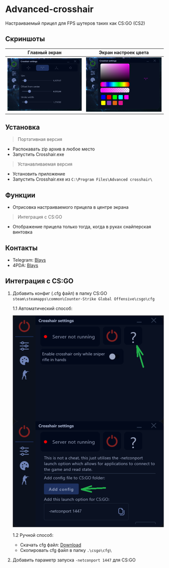 # Advanced-crosshair
Настраиваемый прицел для FPS шутеров таких как CS:GO (CS2)

## Скриншоты
|                                                           Главный экран                                                            |                                                        Экран настроек цвета                                                        |
|:----------------------------------------------------------------------------------------------------------------------------------:|:----------------------------------------------------------------------------------------------------------------------------------:|
| <img src="https://github.com/B1ays/Advanced-crosshair/blob/c17b7b7739372a6ba5cae03d65b2f43dbc7899d2/Screenshots/screenshot_1.png"> | <img src="https://github.com/B1ays/Advanced-crosshair/blob/c17b7b7739372a6ba5cae03d65b2f43dbc7899d2/Screenshots/screenshot_2.png"> |

## Установка
> Портативная версия
* Распокавать zip архив в любое место
* Запустить Crosshair.exe
> Устанавливаемая версия
* Установить приложение
* Запустить Crosshair.exe из `C:\Program Files\Advanced crosshair\`

## Функции
- Отрисовка настраиваемого прицела в центре экрана
> Интеграция с CS:GO
- Отображение прицела только тогда, когда в руках снайперская винтовка

## Контакты
- Telegram: [Blays](https://t.me/B1ays)
- 4PDA: [Blays](https://4pda.to/forum/index.php?showuser=7576426)

## Интеграция с CS:GO
1. Добавить конфиг (.cfg файл) в папку CS:GO `steam\steamapps\common\Counter-Strike Global Offensive\csgo\cfg`

   1.1 Автоматический способ:

   <img src="https://github.com/B1ays/Advanced-crosshair/blob/21fb9cd8dc8aadbd4cd433942acb14a9ab7cc4be/Screenshots/Guide_screenshot1.png">

   1.2 Ручной способ:

    - Скачать cfg файл: [Download](https://github.com/B1ays/Advanced-crosshair/raw/master/gamestate_integration_service.cfg)
    - Скопировать cfg файл в папку `.\csgo\cfg\`

2. Добавить параметр запуска `-netconport 1447` для CS:GO